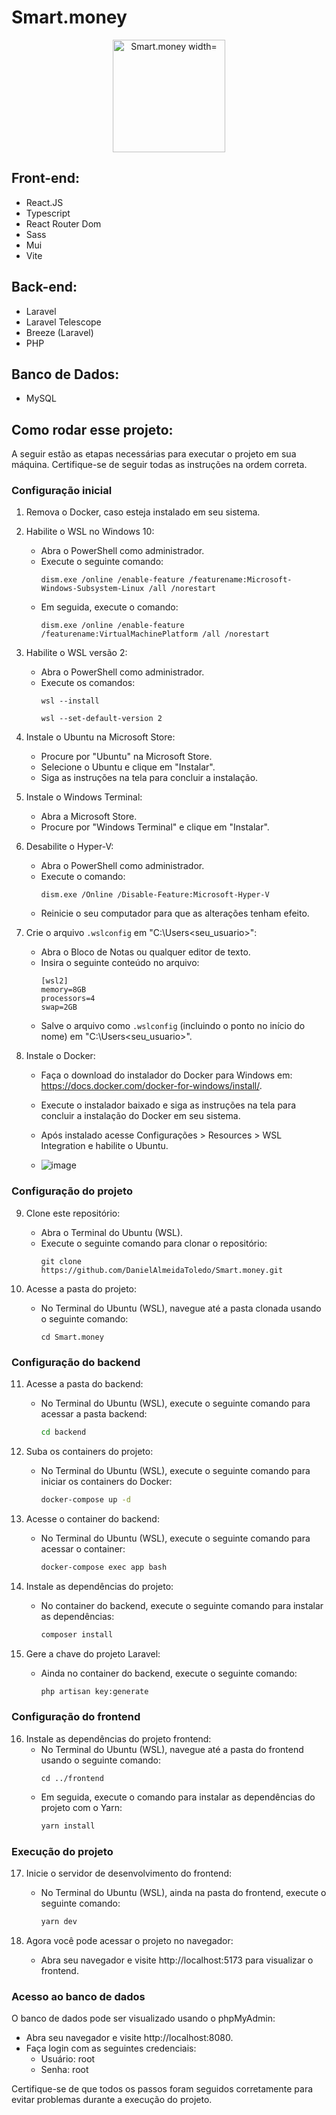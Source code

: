 # Smart.money

<p align="center">
  <img src="https://github.com/DanielAlmeidaToledo/Smart.money/assets/96501443/a8cce6c7-4637-4e48-b9cd-a54ef62dd3f9" alt="Smart.money width="180" height="180"/>
</p>

## Front-end:

- React.JS
- Typescript
- React Router Dom
- Sass
- Mui
- Vite

## Back-end:

- Laravel
- Laravel Telescope
- Breeze (Laravel)
- PHP

## Banco de Dados:

- MySQL

## Como rodar esse projeto:

A seguir estão as etapas necessárias para executar o projeto em sua máquina. Certifique-se de seguir todas as instruções na ordem correta.

### Configuração inicial

1. Remova o Docker, caso esteja instalado em seu sistema.

2. Habilite o WSL no Windows 10:
   - Abra o PowerShell como administrador.
   - Execute o seguinte comando:
     ```
     dism.exe /online /enable-feature /featurename:Microsoft-Windows-Subsystem-Linux /all /norestart
     ```
   - Em seguida, execute o comando:
     ```
     dism.exe /online /enable-feature /featurename:VirtualMachinePlatform /all /norestart
     ```

3. Habilite o WSL versão 2:
   - Abra o PowerShell como administrador.
   - Execute os comandos:
     ```
     wsl --install
     ```
     ```
     wsl --set-default-version 2
     ```

4. Instale o Ubuntu na Microsoft Store:
   - Procure por "Ubuntu" na Microsoft Store.
   - Selecione o Ubuntu e clique em "Instalar".
   - Siga as instruções na tela para concluir a instalação.

5. Instale o Windows Terminal:
   - Abra a Microsoft Store.
   - Procure por "Windows Terminal" e clique em "Instalar".

6. Desabilite o Hyper-V:
   - Abra o PowerShell como administrador.
   - Execute o comando:
     ```
     dism.exe /Online /Disable-Feature:Microsoft-Hyper-V
     ```
   - Reinicie o seu computador para que as alterações tenham efeito.

7. Crie o arquivo `.wslconfig` em "C:\Users\<seu_usuario>":
   - Abra o Bloco de Notas ou qualquer editor de texto.
   - Insira o seguinte conteúdo no arquivo:
     ```
     [wsl2]
     memory=8GB
     processors=4
     swap=2GB
     ```
   - Salve o arquivo como `.wslconfig` (incluindo o ponto no início do nome) em "C:\Users\<seu_usuario>".

8. Instale o Docker:
   - Faça o download do instalador do Docker para Windows em: https://docs.docker.com/docker-for-windows/install/.
   - Execute o instalador baixado e siga as instruções na tela para concluir a instalação do Docker em seu sistema.
   - Após instalado acesse Configurações > Resources > WSL Integration e habilite o Ubuntu.
     
   - ![image](https://github.com/DanielAlmeidaToledo/Smart.money/assets/96501443/ea6d3707-6b31-4410-a02b-03338c41e7ff)


### Configuração do projeto

9. Clone este repositório:
   - Abra o Terminal do Ubuntu (WSL).
   - Execute o seguinte comando para clonar o repositório:
     ```
     git clone https://github.com/DanielAlmeidaToledo/Smart.money.git
     ```

10. Acesse a pasta do projeto:
    - No Terminal do Ubuntu (WSL), navegue até a pasta clonada usando o seguinte comando:
      ```
      cd Smart.money
      ```

### Configuração do backend

11. Acesse a pasta do backend:
    - No Terminal do Ubuntu (WSL), execute o seguinte comando para acessar a pasta backend:
      ```sh
      cd backend
      ```

12. Suba os containers do projeto:
    - No Terminal do Ubuntu (WSL), execute o seguinte comando para iniciar os containers do Docker:
      ```sh
      docker-compose up -d
      ```

13. Acesse o container do backend:
    - No Terminal do Ubuntu (WSL), execute o seguinte comando para acessar o container:
      ```sh
      docker-compose exec app bash
      ```

14. Instale as dependências do projeto:
    - No container do backend, execute o seguinte comando para instalar as dependências:
      ```sh
      composer install
      ```

15. Gere a chave do projeto Laravel:
    - Ainda no container do backend, execute o seguinte comando:
      ```sh
      php artisan key:generate
      ```

### Configuração do frontend

16. Instale as dependências do projeto frontend:
    - No Terminal do Ubuntu (WSL), navegue até a pasta do frontend usando o seguinte comando:
      ```
      cd ../frontend
      ```
    - Em seguida, execute o comando para instalar as dependências do projeto com o Yarn:
      ```sh
      yarn install
      ```

### Execução do projeto

17. Inicie o servidor de desenvolvimento do frontend:
    - No Terminal do Ubuntu (WSL), ainda na pasta do frontend, execute o seguinte comando:
      ```sh
      yarn dev
      ```

18. Agora você pode acessar o projeto no navegador:
    - Abra seu navegador e visite http://localhost:5173 para visualizar o frontend.

### Acesso ao banco de dados

O banco de dados pode ser visualizado usando o phpMyAdmin:
- Abra seu navegador e visite http://localhost:8080.
- Faça login com as seguintes credenciais:
  - Usuário: root
  - Senha: root

Certifique-se de que todos os passos foram seguidos corretamente para evitar problemas durante a execução do projeto.

